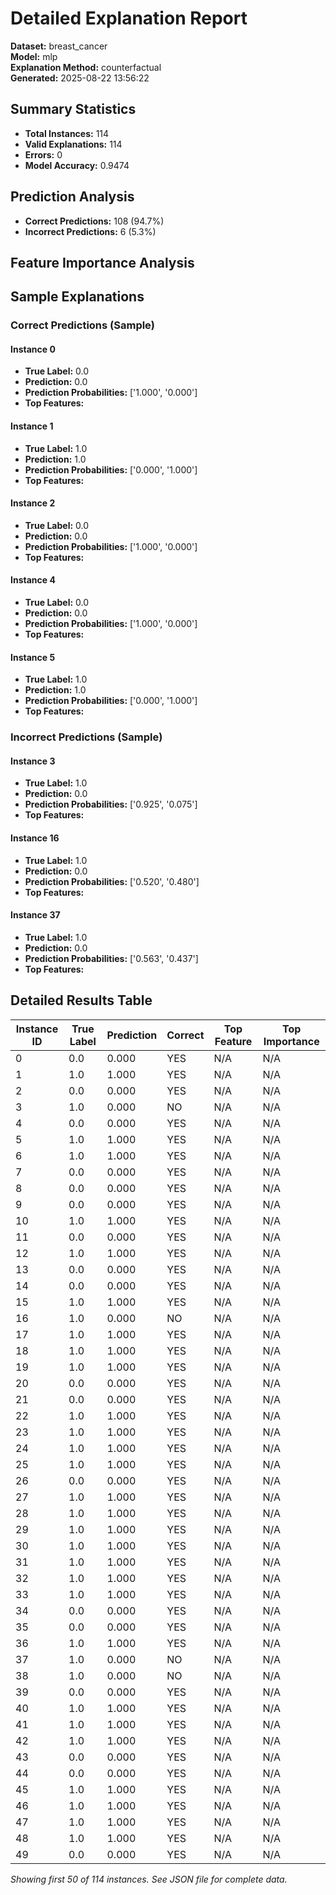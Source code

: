 # Detailed Explanation Report

**Dataset:** breast_cancer  
**Model:** mlp  
**Explanation Method:** counterfactual  
**Generated:** 2025-08-22 13:56:22  

## Summary Statistics

- **Total Instances:** 114
- **Valid Explanations:** 114
- **Errors:** 0
- **Model Accuracy:** 0.9474

## Prediction Analysis

- **Correct Predictions:** 108 (94.7%)
- **Incorrect Predictions:** 6 (5.3%)

## Feature Importance Analysis

## Sample Explanations

### Correct Predictions (Sample)

#### Instance 0

- **True Label:** 0.0
- **Prediction:** 0.0
- **Prediction Probabilities:** ['1.000', '0.000']
- **Top Features:**

#### Instance 1

- **True Label:** 1.0
- **Prediction:** 1.0
- **Prediction Probabilities:** ['0.000', '1.000']
- **Top Features:**

#### Instance 2

- **True Label:** 0.0
- **Prediction:** 0.0
- **Prediction Probabilities:** ['1.000', '0.000']
- **Top Features:**

#### Instance 4

- **True Label:** 0.0
- **Prediction:** 0.0
- **Prediction Probabilities:** ['1.000', '0.000']
- **Top Features:**

#### Instance 5

- **True Label:** 1.0
- **Prediction:** 1.0
- **Prediction Probabilities:** ['0.000', '1.000']
- **Top Features:**

### Incorrect Predictions (Sample)

#### Instance 3

- **True Label:** 1.0
- **Prediction:** 0.0
- **Prediction Probabilities:** ['0.925', '0.075']
- **Top Features:**

#### Instance 16

- **True Label:** 1.0
- **Prediction:** 0.0
- **Prediction Probabilities:** ['0.520', '0.480']
- **Top Features:**

#### Instance 37

- **True Label:** 1.0
- **Prediction:** 0.0
- **Prediction Probabilities:** ['0.563', '0.437']
- **Top Features:**

## Detailed Results Table

| Instance ID | True Label | Prediction | Correct | Top Feature | Top Importance |
|-------------|------------|------------|---------|-------------|----------------|
| 0 | 0.0 | 0.000 | YES | N/A | N/A |
| 1 | 1.0 | 1.000 | YES | N/A | N/A |
| 2 | 0.0 | 0.000 | YES | N/A | N/A |
| 3 | 1.0 | 0.000 | NO | N/A | N/A |
| 4 | 0.0 | 0.000 | YES | N/A | N/A |
| 5 | 1.0 | 1.000 | YES | N/A | N/A |
| 6 | 1.0 | 1.000 | YES | N/A | N/A |
| 7 | 0.0 | 0.000 | YES | N/A | N/A |
| 8 | 0.0 | 0.000 | YES | N/A | N/A |
| 9 | 0.0 | 0.000 | YES | N/A | N/A |
| 10 | 1.0 | 1.000 | YES | N/A | N/A |
| 11 | 0.0 | 0.000 | YES | N/A | N/A |
| 12 | 1.0 | 1.000 | YES | N/A | N/A |
| 13 | 0.0 | 0.000 | YES | N/A | N/A |
| 14 | 0.0 | 0.000 | YES | N/A | N/A |
| 15 | 1.0 | 1.000 | YES | N/A | N/A |
| 16 | 1.0 | 0.000 | NO | N/A | N/A |
| 17 | 1.0 | 1.000 | YES | N/A | N/A |
| 18 | 1.0 | 1.000 | YES | N/A | N/A |
| 19 | 1.0 | 1.000 | YES | N/A | N/A |
| 20 | 0.0 | 0.000 | YES | N/A | N/A |
| 21 | 0.0 | 0.000 | YES | N/A | N/A |
| 22 | 1.0 | 1.000 | YES | N/A | N/A |
| 23 | 1.0 | 1.000 | YES | N/A | N/A |
| 24 | 1.0 | 1.000 | YES | N/A | N/A |
| 25 | 1.0 | 1.000 | YES | N/A | N/A |
| 26 | 0.0 | 0.000 | YES | N/A | N/A |
| 27 | 1.0 | 1.000 | YES | N/A | N/A |
| 28 | 1.0 | 1.000 | YES | N/A | N/A |
| 29 | 1.0 | 1.000 | YES | N/A | N/A |
| 30 | 1.0 | 1.000 | YES | N/A | N/A |
| 31 | 1.0 | 1.000 | YES | N/A | N/A |
| 32 | 1.0 | 1.000 | YES | N/A | N/A |
| 33 | 1.0 | 1.000 | YES | N/A | N/A |
| 34 | 0.0 | 0.000 | YES | N/A | N/A |
| 35 | 0.0 | 0.000 | YES | N/A | N/A |
| 36 | 1.0 | 1.000 | YES | N/A | N/A |
| 37 | 1.0 | 0.000 | NO | N/A | N/A |
| 38 | 1.0 | 0.000 | NO | N/A | N/A |
| 39 | 0.0 | 0.000 | YES | N/A | N/A |
| 40 | 1.0 | 1.000 | YES | N/A | N/A |
| 41 | 1.0 | 1.000 | YES | N/A | N/A |
| 42 | 1.0 | 1.000 | YES | N/A | N/A |
| 43 | 0.0 | 0.000 | YES | N/A | N/A |
| 44 | 0.0 | 0.000 | YES | N/A | N/A |
| 45 | 1.0 | 1.000 | YES | N/A | N/A |
| 46 | 1.0 | 1.000 | YES | N/A | N/A |
| 47 | 1.0 | 1.000 | YES | N/A | N/A |
| 48 | 1.0 | 1.000 | YES | N/A | N/A |
| 49 | 0.0 | 0.000 | YES | N/A | N/A |

*Showing first 50 of 114 instances. See JSON file for complete data.*
